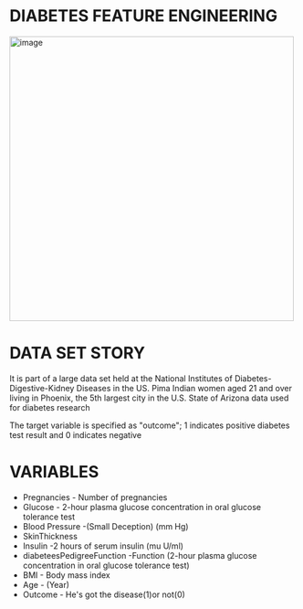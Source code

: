 # DIABETES FEATURE ENGINEERING

<img width="498" alt="image" src="https://user-images.githubusercontent.com/101832704/168174141-56b80792-ecf5-45cc-a263-dc639b11a0f7.png">

# DATA SET STORY
It is part of a large data set held at the National Institutes of Diabetes-Digestive-Kidney Diseases in the US.
Pima Indian women aged 21 and over living in Phoenix, the 5th largest city in the U.S. State of Arizona
data used for diabetes research

The target variable is specified as "outcome"; 1 indicates positive diabetes test result and 0 indicates negative

# VARIABLES
* Pregnancies - Number of pregnancies
* Glucose - 2-hour plasma glucose concentration in oral glucose tolerance test
* Blood Pressure -(Small Deception) (mm Hg)
* SkinThickness 
* Insulin -2 hours of serum insulin (mu U/ml)
* diabeteesPedigreeFunction -Function (2-hour plasma glucose concentration in oral glucose tolerance test)
* BMI - Body mass index
* Age - (Year)
* Outcome - He's got the disease(1)or not(0)
